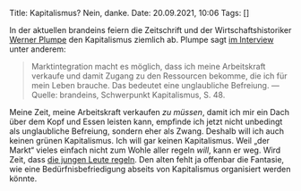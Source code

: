 Title: Kapitalismus? Nein, danke.
Date: 20.09.2021, 10:06
Tags: []

In der aktuellen brandeins feiern die Zeitschrift und der Wirtschaftshistoriker [Werner Plumpe](https://de.wikipedia.org/wiki/Werner_Plumpe) den Kapitalismus ziemlich ab. Plumpe sagt [im Interview](https://www.brandeins.de/magazine/brand-eins-wirtschaftsmagazin/2021/kapitalismus/es-geht-nicht-um-moral-sondern-um-beduerfnisbefriedigung) unter anderem:

> Marktintegration macht es möglich, dass ich meine Arbeitskraft verkaufe und damit Zugang zu den Ressourcen bekomme, die ich für mein Leben brauche. Das bedeutet eine unglaubliche Befreiung. — Quelle: brandeins, Schwerpunkt Kapitalismus, S. 48.

Meine Zeit, meine Arbeitskraft verkaufen _zu müssen_, damit ich mir ein Dach über dem Kopf und Essen leisten kann, empfinde ich jetzt nicht unbedingt als unglaubliche Befreiung, sondern eher als Zwang. Deshalb will ich auch keinen grünen Kapitalismus. Ich will gar keinen Kapitalismus. Weil „der Markt“ vieles einfach nicht zum Wohle aller regeln _will_, kann er weg. Wird Zeit, dass [die jungen Leute regeln](/2020/diese-junge-leute/). Den alten fehlt ja offenbar die Fantasie, wie eine Bedürfnisbefriedigung abseits von Kapitalismus organisiert werden könnte.